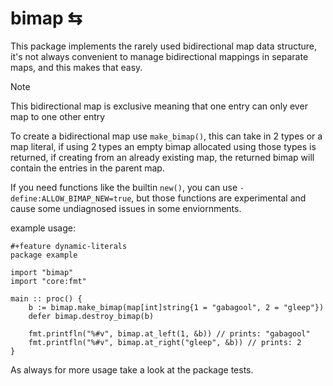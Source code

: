 # bimap ⇆

This package implements the rarely used bidirectional map data structure, it's not always convenient to manage bidirectional mappings in separate maps, and this makes that easy.

> [!NOTE]
> This bidirectional map is exclusive meaning that one entry can only ever map to one other entry

To create a bidirectional map use `make_bimap()`, this can take in 2 types or a map literal, if using 2 types an empty bimap allocated using those types is returned, if creating from an already existing map, the returned bimap will contain the entries in the parent map.

If you need functions like the builtin `new()`, you can use `-define:ALLOW_BIMAP_NEW=true`, but those functions are experimental and cause some undiagnosed issues in some enviornments.

example usage:

```odin
#+feature dynamic-literals
package example

import "bimap"
import "core:fmt"

main :: proc() {
    b := bimap.make_bimap(map[int]string{1 = "gabagool", 2 = "gleep"})
    defer bimap.destroy_bimap(b)

    fmt.printfln("%#v", bimap.at_left(1, &b)) // prints: "gabagool" 
    fmt.printfln("%#v", bimap.at_right("gleep", &b)) // prints: 2
}
```

As always for more usage take a look at the package tests.